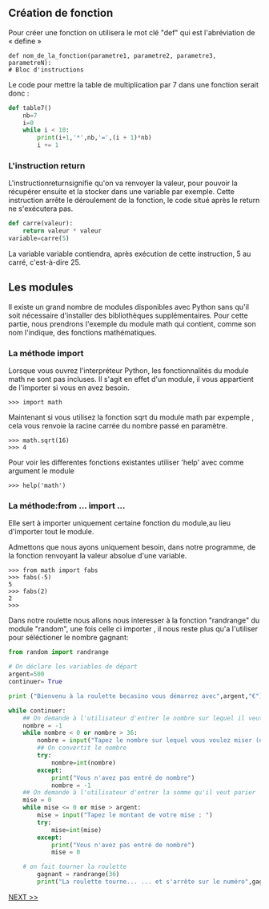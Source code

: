 ## Création de fonction 
Pour créer une fonction on utilisera le mot clé "def" qui est l'abréviation de « define »

    def nom_de_la_fonction(parametre1, parametre2, parametre3, parametreN):
    # Bloc d'instructions
Le code pour mettre la table de multiplication par 7 dans une fonction serait donc :
``` py
def table7()
    nb=7
    i=0
    while i < 10:
        print(i+1,'*',nb,'=',(i + 1)*nb)
        i += 1
```
### L'instruction return
L'instructionreturnsignifie qu'on va renvoyer la valeur, pour pouvoir la récupérer ensuite et la stocker dans une variable par exemple. Cette instruction arrête le déroulement de la fonction, le code situé après le return ne s'exécutera pas.
``` py
def carre(valeur):
    return valeur * valeur
variable=carre(5)
```
La variable variable contiendra, après exécution de cette instruction, 5 au carré, c'est-à-dire 25.

## Les modules 
Il existe un grand nombre de modules disponibles avec Python sans qu'il soit nécessaire d'installer des bibliothèques supplémentaires. Pour cette partie, nous prendrons l'exemple du module math qui contient, comme son nom l'indique, des fonctions mathématiques.
### La méthode import
Lorsque vous ouvrez l'interpréteur Python, les fonctionnalités du module math ne sont pas incluses. Il s'agit en effet d'un module, il vous appartient de l'importer si vous en avez besoin.
    
    >>> import math

Maintenant si vous utilisez la fonction sqrt du module math par expemple , cela vous renvoie la racine carrée du nombre passé en paramètre.

    >>> math.sqrt(16)
    >>> 4


Pour voir les differentes fonctions existantes utiliser 'help' avec comme argument le module 

    >>> help('math')
###  La méthode:from … import …
Elle sert à importer uniquement certaine fonction du module,au lieu d'importer tout le module.

Admettons que nous ayons uniquement besoin, dans notre programme, de la fonction renvoyant la valeur absolue d'une variable.

    >>> from math import fabs
    >>> fabs(-5)
    5
    >>> fabs(2)
    2
    >>>

Dans notre roulette nous allons nous interesser à la fonction "randrange" du module "random", une fois celle ci importer , il nous reste plus qu'a l'utiliser pour séléctioner le nombre gagnant:
``` py
from random import randrange

# On déclare les variables de départ
argent=500
continuer= True

print ("Bienvenu à la roulette becasino vous démarrez avec",argent,"€")

while continuer:
    ## On demande à l'utilisateur d'entrer le nombre sur lequel il veut parier
    nombre = -1
    while nombre < 0 or nombre > 36:
        nombre = input("Tapez le nombre sur lequel vous voulez miser (entre 0 et 36) : ")
        ## On convertit le nombre
        try:
            nombre=int(nombre)
        except:
            print("Vous n'avez pas entré de nombre")
            nombre = -1
    ## On demande à l'utilisateur d'entrer la somme qu'il veut parier      
    mise = 0
    while mise <= 0 or mise > argent:
        mise = input("Tapez le montant de votre mise : ")
        try:
            mise=int(mise)
        except:
            print("Vous n'avez pas entré de nombre")    
            mise = 0

    # on fait tourner la roulette
        gagnant = randrange(36)
        print("La roulette tourne... ... et s'arrête sur le numéro",gagnant)
```


 <a href="python4.md">NEXT >> </a>
